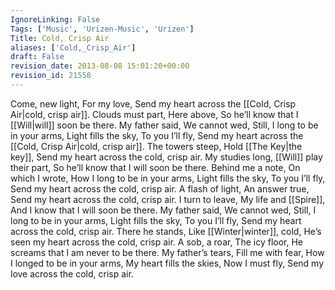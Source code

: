 ```yaml
---
IgnoreLinking: False
Tags: ['Music', 'Urizen-Music', 'Urizen']
Title: Cold, Crisp Air
aliases: ['Cold,_Crisp_Air']
draft: False
revision_date: 2013-08-08 15:01:20+00:00
revision_id: 21558
---
```


Come, new light,
For my love,
Send my heart across the [[Cold, Crisp Air|cold, crisp air]].
Clouds must part,
Here above,
So he’ll know that I [[Will|will]] soon be there.
My father said,
We cannot wed,
Still, I long to be in your arms,
Light fills the sky,
To you I’ll fly,
Send my heart across the [[Cold, Crisp Air|cold, crisp air]].
The towers steep,
Hold [[The Key|the key]],
Send my heart across the cold, crisp air.
My studies long,
[[Will]] play their part,
So he’ll know that I will soon be there.
Behind me a note,
On which I wrote,
How I long to be in your arms,
Light fills the sky,
To you I’ll fly,
Send my heart across the cold, crisp air.
A flash of light,
An answer true,
Send my heart across the cold, crisp air.
I turn to leave,
My life and [[Spire]],
And I know that I will soon be there.
My father said,
We cannot wed,
Still, I long to be in your arms,
Light fills the sky,
To you I’ll fly,
Send my heart across the cold, crisp air.
There he stands,
Like [[Winter|winter]], cold,
He’s seen my heart across the cold, crisp air.
A sob, a roar,
The icy floor,
He screams that I am never to be there.
My father’s tears,
Fill me with fear,
How I longed to be in your arms,
My heart fills the skies,
Now I must fly,
Send my love across the cold, crisp air.